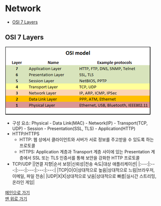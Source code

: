 # Network

* [OSI 7 Layers](#osi-7-layers)

## OSI 7 Layers  
![OSI 7 Layers](./assets/img/osi-7-layers.png)
- 구성 요소: Physical - Data Link(MAC) - Network(IP) - Transport(TCP, UDP) - Session - Presentation(SSL, TLS) - Application(HTTP)
- HTTP/HTTPS
    - HTTP: 웹 상에서 클라이언트와 서버가 서로 정보를 주고받을 수 있도록 하는 프로토콜
    - HTTPS: Application 계층과 Transport 계층 사이에 있는 Presentation 계층에서 SSL 또는 TLS 인증서를 통해 보안을 강화한 HTTP 프로토콜
- TCP/UDP
    ||연결 지향|순서 보장|신뢰성|전송 속도|대상 애플리케이션|
    |:---:|:---:|:---:|:---:|:---:|:---:|
    |TCP|O|O|상대적으로 높음|상대적으로 느림|브라우저, 이메일, 파일 전송|
    |UDP|X|X|상대적으로 낮음|상대적으로 빠름|실시간 스트리밍, 온라인 게임|


[메인으로 가기](https://github.com/sekhyuni/computer-science)</br>
[맨 위로 가기](#network)
